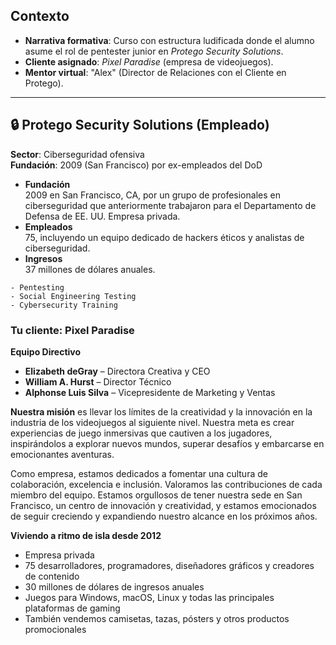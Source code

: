 ## Contexto
- **Narrativa formativa**: Curso con estructura ludificada donde el alumno asume el rol de pentester junior en *Protego Security Solutions*.
- **Cliente asignado**: *Pixel Paradise* (empresa de videojuegos).
- **Mentor virtual**: "Alex" (Director de Relaciones con el Cliente en Protego).

---

## 🔒 Protego Security Solutions (Empleado)
**Sector**: Ciberseguridad ofensiva  
**Fundación**: 2009 (San Francisco) por ex-empleados del DoD     
- **Fundación**  
	2009 en San Francisco, CA, por un grupo de profesionales en ciberseguridad que anteriormente trabajaron para el Departamento de Defensa de EE. UU. Empresa privada.
- **Empleados**  
	75, incluyendo un equipo dedicado de hackers éticos y analistas de ciberseguridad.
- **Ingresos**  
	37 millones de dólares anuales.

```dataview
- Pentesting
- Social Engineering Testing
- Cybersecurity Training 
```
### **Tu cliente: Pixel Paradise**
**Equipo Directivo**

- **Elizabeth deGray** – Directora Creativa y CEO
- **William A. Hurst** – Director Técnico
- **Alphonse Luis Silva** – Vicepresidente de Marketing y Ventas

**Nuestra misión** es llevar los límites de la creatividad y la innovación en la industria de los videojuegos al siguiente nivel. Nuestra meta es crear experiencias de juego inmersivas que cautiven a los jugadores, inspirándolos a explorar nuevos mundos, superar desafíos y embarcarse en emocionantes aventuras.

Como empresa, estamos dedicados a fomentar una cultura de colaboración, excelencia e inclusión. Valoramos las contribuciones de cada miembro del equipo. Estamos orgullosos de tener nuestra sede en San Francisco, un centro de innovación y creatividad, y estamos emocionados de seguir creciendo y expandiendo nuestro alcance en los próximos años.

**Viviendo a ritmo de isla desde 2012**
- Empresa privada
- 75 desarrolladores, programadores, diseñadores gráficos y creadores de contenido
- 30 millones de dólares de ingresos anuales
- Juegos para Windows, macOS, Linux y todas las principales plataformas de gaming
- También vendemos camisetas, tazas, pósters y otros productos promocionales